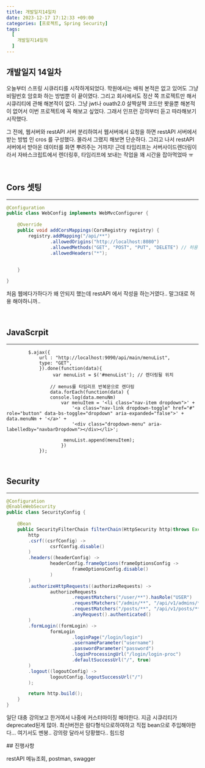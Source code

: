 ```yaml
---
title: 개발일지14일차
date: 2023-12-17 17:12:33 +09:00
categories: [프로젝트, Spring Security]
tags:
  [
    개발일지14일차
  ]
---
```


## 개발일지 14일차
<p>오늘부터 스프링 시큐리티를 시작하게되었다. 학원에서는 배워 본적은 없고 있어도 그냥 비밀번호 암호화 하는 방법뿐 이 끝이였다. 그리고 회사에서도 정산 쪽 프로젝트만 해서
시큐리티에 관해 해본적이 없다. 그냥 jwt나 ouath2.0 살짝살짝 코드만 봣을뿐 해본적이 없어서 이번 프로젝트에 꼭 해보고 싶었다. 그래서 인프런 강의부터 듣고 따라해보기 시작했다.</p>
<p>그 전에, 웹서버와 restAPI 서버 분리하여서 웹서버에서 요청을 하면 restAPI 서버에서 받는 방법 인 cros 를 구성했다. 몰라서 그랬지 해보면 단순하다. 그리고 나서 restAPI 서버에서 받아온 데이터를
화면 뿌려주는 거까지! 근데 타임리프는 서버사이드렌더링이라서 자바스크립트에서 렌더링후, 타임리프에 보내는 작업을 꽤 시간을 잡아먹었따 ㅠ </p>
<br>

## Cors 셋팅
___

```java
@Configuration
public class WebConfig implements WebMvcConfigurer {
	
	@Override
	public void addCorsMappings(CorsRegistry registry) {
		registry.addMapping("/api/**")
		        .allowedOrigins("http://localhost:8080")
		        .allowedMethods("GET", "POST", "PUT", "DELETE") // 허용할 HTTP 메서드
                .allowedHeaders("*");
		        
		
	}

}
```
<p>처음 웹에다가하다가 왜 안되지 했는데 restAPI 에서 작성을 하는거였다.. 말그대로 허용 해야하니까.. </p>

<br> 

## JavaScrpit 
___
``` JavaScrpit
		$.ajax({
			url : "http://localhost:9090/api/main/menuList",
			type: "GET",
			}).done(function(data){
				 var menuList = $('#menuList'); // 렌더링될 위치

			    // menus를 타임리프 반복문으로 렌더링
			    data.forEach(function(data) {
				console.log(data.menuNm)
			        var menuItem = '<li class="nav-item dropdown">' +
			            '<a class="nav-link dropdown-toggle" href="#" role="button" data-bs-toggle="dropdown" aria-expanded="false">' + data.menuNm + '</a>' +
			            '<div class="dropdown-menu" aria-labelledby="navbarDropdown"></div></li>';
							
					 menuList.append(menuItem);
					})
			});
```

<br>

## Security
___

```java
@Configuration
@EnableWebSecurity
public class SecurityConfig {
	 
	@Bean
	public SecurityFilterChain filterChain(HttpSecurity http)throws Exception{
		http
		.csrf((csrfConfig) ->
				csrfConfig.disable()
		) 
		.headers((headerConfig) ->
				headerConfig.frameOptions(frameOptionsConfig ->
						frameOptionsConfig.disable()
				)
		)
		.authorizeHttpRequests((authorizeRequests) ->
				authorizeRequests
						.requestMatchers("/user/**").hasRole("USER")
						.requestMatchers("/admin/**", "/api/v1/admins/**").hasRole("ADMIN")
						.requestMatchers("/posts/**", "/api/v1/posts/**").hasRole("USER")
						.anyRequest().authenticated()
		)
		.formLogin((formLogin) ->
				formLogin
						.loginPage("/login/login") 
						.usernameParameter("username") 
						.passwordParameter("password") 
						.loginProcessingUrl("/login/login-proc") 
						.defaultSuccessUrl("/", true)
		)
		.logout((logoutConfig) ->
				logoutConfig.logoutSuccessUrl("/") 
		);

	    return http.build();
	}
}
```
<p>일단 대충 강의보고 한거여서 나중에 커스터마이징 해야한다. 지금 시큐리티가 deprecated된게 많아. 최신버전은 람다형식으로하여하고 직접 bean으로 주입해야한다...
여기서도 멘붕.. 강의랑 달라서 당황했다.. 힘드렁</p>
## 진행사항

<p>restAPI 메뉴조회, postman, swagger </p>







